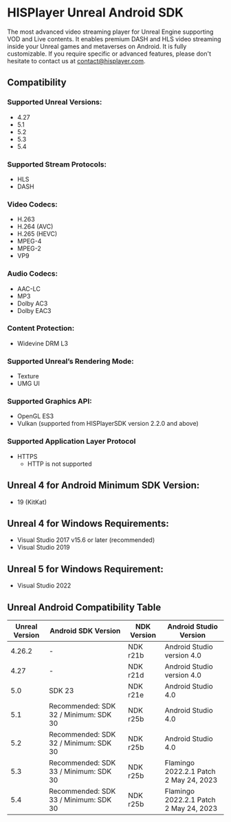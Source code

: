 # HISPlayer Unreal Android SDK
The most advanced video streaming player for Unreal Engine supporting VOD and Live contents. It enables premium DASH and HLS video streaming inside your Unreal games and metaverses on Android. It is fully customizable. If you require specific or advanced features, please don't hesitate to contact us at contact@hisplayer.com.

## Compatibility
### Supported Unreal Versions: 
* 4.27
* 5.1
* 5.2
* 5.3
* 5.4

### Supported Stream Protocols: 
* HLS
* DASH

### Video Codecs:
* H.263
* H.264 (AVC)
* H.265 (HEVC)
* MPEG-4
* MPEG-2
* VP9 

### Audio Codecs:
* AAC-LC
* MP3
* Dolby AC3
* Dolby EAC3

### Content Protection:
 * Widevine DRM L3

### Supported Unreal’s Rendering Mode: 
* Texture
* UMG UI

### Supported Graphics API:
* OpenGL ES3
* Vulkan (supported from HISPlayerSDK version 2.2.0 and above)

### Supported Application Layer Protocol
  * HTTPS
    * HTTP is not supported

## Unreal 4 for Android Minimum SDK Version:
* 19 (KitKat)

## Unreal 4 for Windows Requirements:
* Visual Studio 2017 v15.6 or later (recommended)
* Visual Studio 2019

## Unreal 5 for Windows Requirement:
* Visual Studio 2022

## Unreal Android Compatibility Table

| Unreal Version | **Android SDK Version**     | **NDK Version** | **Android Studio Version** |
| - | - | - | - |
| 4.26.2 | -  | NDK r21b  | Android Studio version 4.0  |
| 4.27 | -   | NDK r21d  | Android Studio version 4.0   |
| 5.0 | SDK 23   | NDK r21e   | Android Studio 4.0   |
| 5.1 | Recommended: SDK 32 / Minimum: SDK 30   | NDK r25b   | Android Studio 4.0   |
| 5.2 | Recommended: SDK 32 / Minimum: SDK 30   | NDK r25b   | Android Studio 4.0   |
| 5.3 | Recommended: SDK 33 / Minimum: SDK 30  | NDK r25b   | Flamingo 2022.2.1 Patch 2 May 24, 2023   |
| 5.4 | Recommended: SDK 33 / Minimum: SDK 30  | NDK r25b   | Flamingo 2022.2.1 Patch 2 May 24, 2023   |
